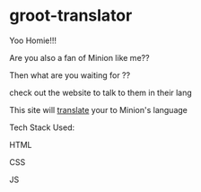 # groot-translator

Yoo Homie!!! 


Are you also a fan of Minion like me??

Then what are you waiting for ??

check out the website to talk to them in their lang


This site will [translate](https://minions-bananaa-translator.netlify.app/) your to Minion's language


Tech Stack Used:

HTML

CSS 


JS
